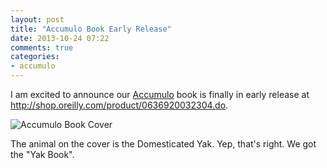 ```yaml
---
layout: post
title: "Accumulo Book Early Release"
date: 2013-10-24 07:22
comments: true
categories:
- accumulo
---
```


I am excited to announce our [Accumulo](http://accumulo.apache.org/) book is finally in early
release at <http://shop.oreilly.com/product/0636920032304.do>.

![Accumulo Book Cover](http://akamaicovers.oreilly.com/images/0636920032304/rc_cat.gif
"Accumulo Book Cover")

The animal on the cover is the Domesticated Yak.  Yep, that's right.  We
got the "Yak Book".
